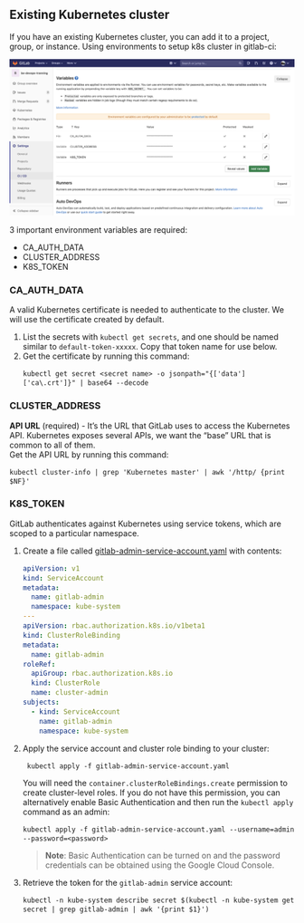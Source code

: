 ## Existing Kubernetes cluster
If you have an existing Kubernetes cluster, you can add it to a project, group, or instance. Using environments to setup k8s cluster in gitlab-ci:

![](./ci-cd-variables.png)

3 important environment variables are required:
- CA_AUTH_DATA
- CLUSTER_ADDRESS
- K8S_TOKEN

### CA_AUTH_DATA
A valid Kubernetes certificate is needed to authenticate to the cluster. We will use the certificate created by default.
1. List the secrets with `kubectl get secrets`, and one should be named similar to `default-token-xxxxx`. Copy that token name for use below.
2. Get the certificate by running this command:
    ```shell script
    kubectl get secret <secret name> -o jsonpath="{['data']['ca\.crt']}" | base64 --decode
    ```
   
### CLUSTER_ADDRESS
**API URL** (required) - It’s the URL that GitLab uses to access the Kubernetes API. Kubernetes exposes several APIs, we want the “base” URL that is common to all of them.  
Get the API URL by running this command:
```shell script
kubectl cluster-info | grep 'Kubernetes master' | awk '/http/ {print $NF}'
```

### K8S_TOKEN
GitLab authenticates against Kubernetes using service tokens, which are scoped to a particular namespace.  
1. Create a file called [gitlab-admin-service-account.yaml](./gitlab-admin-service-account.yaml) with contents:
    ```yaml
    apiVersion: v1
    kind: ServiceAccount
    metadata:
      name: gitlab-admin
      namespace: kube-system
    ---
    apiVersion: rbac.authorization.k8s.io/v1beta1
    kind: ClusterRoleBinding
    metadata:
      name: gitlab-admin
    roleRef:
      apiGroup: rbac.authorization.k8s.io
      kind: ClusterRole
      name: cluster-admin
    subjects:
      - kind: ServiceAccount
        name: gitlab-admin
        namespace: kube-system
    ```
2. Apply the service account and cluster role binding to your cluster:
   ```shell script
    kubectl apply -f gitlab-admin-service-account.yaml
    ```
    You will need the `container.clusterRoleBindings.create` permission to create cluster-level roles. If you do not have this permission, you can alternatively enable Basic Authentication and then run the `kubectl apply` command as an admin:
    ```shell script
    kubectl apply -f gitlab-admin-service-account.yaml --username=admin --password=<password>
    ```
   > **Note**: Basic Authentication can be turned on and the password credentials can be obtained using the Google Cloud Console.  
3. Retrieve the token for the `gitlab-admin` service account:
    ```shell script
    kubectl -n kube-system describe secret $(kubectl -n kube-system get secret | grep gitlab-admin | awk '{print $1}')
    ```